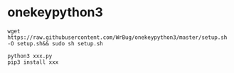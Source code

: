 # onekeypython3

`wget https://raw.githubusercontent.com/WrBug/onekeypython3/master/setup.sh -O setup.sh&& sudo sh setup.sh`



```
python3 xxx.py
pip3 install xxx

```
